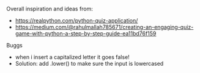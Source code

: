 Overall inspiration and ideas from:
 - https://realpython.com/python-quiz-application/
 - https://medium.com/@rahulmallah785671/creating-an-engaging-quiz-game-with-python-a-step-by-step-guide-ea11bd76f159

 Buggs
  - when i insert a capitalized letter it goes false!
   - Solution: add .lower() to make sure the input is lowercased